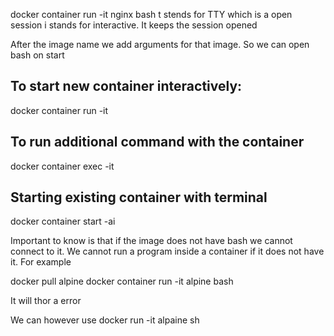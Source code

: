 docker container run -it nginx bash
t stends for TTY which is a open session
i stands for interactive. It keeps the session opened

After the image name we add arguments for that image. So we can open bash on start


## To start new container interactively:
docker container run -it

## To run additional command with the container
docker container exec -it

## Starting existing container with terminal
docker container start -ai <id>

Important to know is that if the image does not have bash we cannot connect to it. We cannot run a program inside a container if it does not have it. For example

docker pull alpine
docker container run -it alpine bash

It will thor a error

We can however use docker run -it alpaine sh